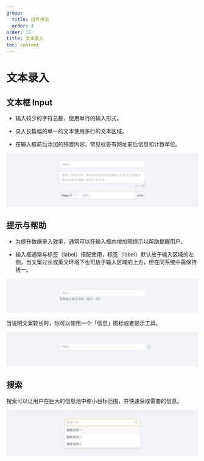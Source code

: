 ```yaml
---
group:
  title: 组件用法
  order: 4
order: 15
title: 文本录入
toc: content
---
```


# 文本录入

## 文本框 Input

- 输入较少的字符总数，使用单行的输入形式。

- 录入长篇幅的单一的文本使用多行的文本区域。

- 在输入框前后添加的预置内容，常见标签有网址前后信息和计数单位。

<img class="preview-img no-padding" src="./assets/images/text-entry/1.jpeg">

## 提示与帮助

- 为提升数据录入效率，通常可以在输入框内增加暗提示以帮助提醒用户。

- 输入框通常与标签（label）搭配使用，标签（label）默认放于输入区域的左侧，当文案过长或英文环境下也可放于输入区域的上方，但在同系统中需保持统一。

<img class="preview-img no-padding" src="./assets/images/text-entry/2.jpeg">

当说明文案较长时，你可以使用一个「信息」图标或者提示工具。

<img class="preview-img no-padding" src="./assets/images/text-entry/3.jpeg">

## 搜索

搜索可以让用户在巨大的信息池中缩小目标范围，并快速获取需要的信息。

<img class="preview-img no-padding" src="./assets/images/text-entry/4.jpeg">
